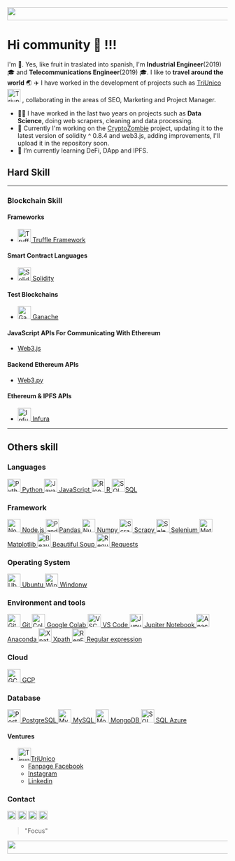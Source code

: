 
<img  src="https://bit.ly/3ekNzv1" width="1145" height="30" >

# Hi community 👋 !!!

I'm 🍍. Yes, like fruit in traslated into spanish, I'm **Industrial Engineer**(2019):mortar_board: and **Telecommunications Engineer**(2019) :mortar_board:. I like to **travel around the world** :earth_asia: :airplane: I have worked in the development of projects such as [TriUnico](https://triunico.com)<a href="https://triunico.com/"><img height="30" src="https://bit.ly/3e3VIoB" alt="Triunico icono"></a> , collaborating in the areas of SEO, Marketing and Project Manager.

- 💪🏼 I have worked in the last two years on projects such as **Data Science**, doing web scrapers, cleaning and data processing.
- 🔭 Currently I'm working on the [CryptoZombie](https://cryptozombies.io/) project, updating it to the latest version of solidity ^ 0.8.4 and web3.js, adding improvements, I'll upload it in the repository soon.
- 🌱 I’m currently learning DeFi, DApp and IPFS.

## Hard Skill

------------

### ₿lockchain Skill 
#### Frameworks
* <a href="https://bit.ly/3tHdvXY"><img height="30" src="https://bit.ly/2RKAROi" alt="Truffle Suite icono"> Truffle Framework </a> 
 
#### Smart Contract Languages
* <a href="https://bit.ly/3dC9m1S"><img height="30" src="https://bit.ly/3xdusLY" alt="Solidity icono"> Solidity </a> 

#### Test Blockchains
* <a href="https://www.trufflesuite.com/ganache"><img height="30" src="https://bit.ly/3epwMH8" alt="Ganache icono"> Ganache </a>

#### JavaScript APIs For Communicating With Ethereum
* [Web3.js](https://web3js.readthedocs.io/en/v1.3.4/)

#### Backend Ethereum APIs
* [Web3.py](https://web3py.readthedocs.io/en/stable/)

#### Ethereum & IPFS APIs
* <a href="https://infura.io/"><img height="30" src="https://bit.ly/3sEbZEW" alt="Infura icono"> Infura </a>


-----------
## Others skill

### Languages
<a href="https://www.python.org/"><img height="30" src="https://bit.ly/2QLpqp8" alt="Python icono"> Python </a>
<a href="https://www.javascript.com/"><img height="30" src="https://bit.ly/3vHCkE3" alt="JavaScript icono"> JavaScript </a>
<a href="https://www.r-project.org/"><img height="30" src="https://bit.ly/32z75yr" alt="R icono"> R </a>
<a href="https://bit.ly/2QmzlBJ"><img height="30" src="https://bit.ly/3sGvA7p" alt="SQL icono">SQL</a>

### Framework
<a href="https://nodejs.org/"><img height="30" src="https://bit.ly/3vzfjD7" alt="Nodojs icono" > Node.js </a>
<a href="https://pandas.pydata.org/"><img height="30" src="https://bit.ly/3nlSBeV" alt="Pandas icono" >Pandas </a>
<a href="https://numpy.org/install/"><img height="30" src="https://bit.ly/3n8RBui" alt="Numpy icono"> Numpy </a>
<a href="https://scrapy.org/"><img height="30" src="https://bit.ly/3eqIWiO" alt="Scrapy icono"> Scrapy </a>
<a href="https://www.selenium.dev/"><img height="30" src="https://bit.ly/3avMi32" alt="Selenium icono"> Selenium </a>
<a href="https://matplotlib.org/"><img height="30" src="https://bit.ly/3dFQn6D" alt="Matplotlib icono"> Matplotlib </a>
<a href="https://bit.ly/3enyx7B"><img height="30" src="https://bit.ly/3sGiozl" alt="Beautiful Soup icono"> Beautiful Soup </a>
<a href="https://bit.ly/3tJDxKd"><img height="30" src="https://bit.ly/3sHZdVV" alt="Requests icono"> Requests </a>

### Operating System

<a href="https://ubuntu.com/"><img height="30" src="https://bit.ly/3xxX0jm" alt="Ubuntu icono"> Ubuntu </a>
<a href="https://bit.ly/3ngq9ek"><img height="30" src="https://bit.ly/2QNS0WN" alt="Windonw icono"> Windonw </a>

### Environment and tools

<a href="https://github.com"><img height="30" src="https://bit.ly/32y9Pf9" alt="GitHub icono"> Git </a>
<a href="https://colab.research.google.com/"><img height="30" src="https://bit.ly/3gBdUaC" alt="Colab icono"> Google Colab </a>
<a href="https://bit.ly/3ve2MF1"><img height="30" src="https://bit.ly/3tDWZbe" alt="VSCode icono"> VS Code </a>
<a href="https://jupyter.org/"><img height="30" src="https://bit.ly/32CBkVc" alt="Jupyter Notebook icono"> Jupiter Notebook </a>
<a href="https://www.anaconda.com"><img height="30" src="https://bit.ly/3hezBtZ" alt="Anaconda icono"> Anaconda </a>
<a href="https://bit.ly/3epuVlu"><img height="30" src="https://bit.ly/3xgGMuM" alt="Xpath icono"> Xpath </a>
<a href="https://bit.ly/3equ0S5"><img height="30" src="https://bit.ly/3hfN4BA" alt="RegEx icono"> Regular expression </a>


### Cloud
<a href="https://cloud.google.com/"><img height="30" src="https://cloud.google.com/images/social-icon-google-cloud-1200-630.png" alt="GCP icono"> GCP </a>

### Database
<a href="https://www.postgresql.org/"><img height="30" src="https://bit.ly/3tJE9Q1" alt="PostgreSQL icono"> PostgreSQL </a>
<a href="https://www.mysql.com/"><img height="30" src="https://bit.ly/3sBK8Fn" alt="MySQL icono"> MySQL </a>
<a href="https://www.mongodb.com/"><img height="30" src="https://bit.ly/3n8QniA" alt="MongoDB icono"> MongoDB </a>
<a href="https://bit.ly/2PgfmnQ"><img height="30" src="https://bit.ly/3tGRZmj" alt="SQL Azure icono"> SQL Azure </a>

#### Ventures
- <a href="https://triunico.com"><img height="30" src="https://bit.ly/3e3VIoB" alt="Tirunico icono">TriUnico</a>
  - [Fanpage Facebook](https://www.facebook.com/TriUnico/)
  - [Instagram](https://www.instagram.com/triunico_/)
  - [Linkedin](https://www.linkedin.com/company/triunico/)

### Contact

<a href="https://www.linkedin.com/in/pinajmr/"><img height="20" src="https://bit.ly/32CqoH6" alt="Linkedin icono"></a> 
<a href="https://twitter.com/pinajmr"><img height="20" src="https://bit.ly/2QmAR6T" alt="Twitter icono"></a> 
<a href="https://t.me/pinajmr"><img height="20" src="https://bit.ly/3sBJKGV" alt="Telegram icono"></a> 
<a href="https://mail.google.com/mail/u/0/?view=cm&fs=1&tf=1&source=mailto&to=pinajoma0@gmail.com"><img height="20" src="https://bit.ly/3guyIAU" alt="Correo icono"></a> 
>"Focus"


<img  src="https://bit.ly/3ekNzv1" width="1145" height="30" >
